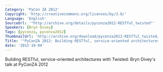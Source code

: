 ```yaml
---
Category: 'PyCon ZA 2012'
Copyright: 'http://creativecommons.org/licenses/by/3.0/'
Language: 'English'
SourceUrl: '"http://archive.org/details/pyconza2012-RESTful_twisted"'
Speakers: [Bryn Divey]
Tags: [pyconza, pyconza2012]
ThumbnailUrl: 'http://archive.org/download/pyconza2012-RESTful_twisted/pyconza2012-RESTful_twisted.thumbs/PYCONZ-CASPIA-JUDEMW-SHARIN_000001.jpg'
Title: '"PyConZA 2012: Building RESTful, service-oriented architectures with Twisted"'
date: '2012-10-04'
---
```

Building RESTful, service-oriented architectures with Twisted: Bryn Divey's talk at PyConZA 2012